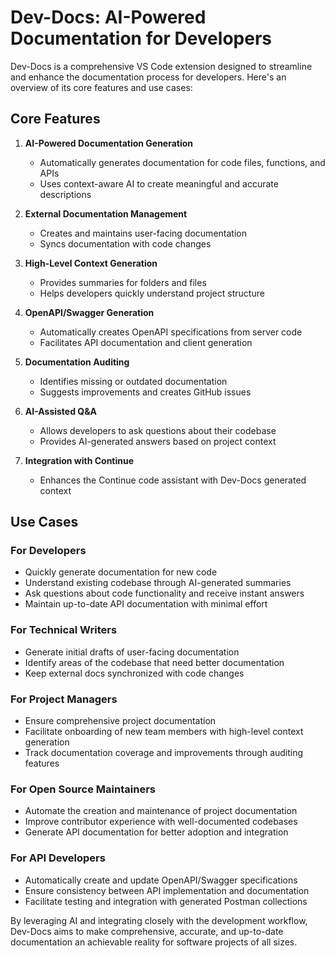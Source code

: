 

  # Dev-Docs: AI-Powered Documentation for Developers

Dev-Docs is a comprehensive VS Code extension designed to streamline and enhance the documentation process for developers. Here's an overview of its core features and use cases:

## Core Features

1. **AI-Powered Documentation Generation**
   - Automatically generates documentation for code files, functions, and APIs
   - Uses context-aware AI to create meaningful and accurate descriptions

2. **External Documentation Management**
   - Creates and maintains user-facing documentation
   - Syncs documentation with code changes

3. **High-Level Context Generation**
   - Provides summaries for folders and files
   - Helps developers quickly understand project structure

4. **OpenAPI/Swagger Generation**
   - Automatically creates OpenAPI specifications from server code
   - Facilitates API documentation and client generation

5. **Documentation Auditing**
   - Identifies missing or outdated documentation
   - Suggests improvements and creates GitHub issues

6. **AI-Assisted Q&A**
   - Allows developers to ask questions about their codebase
   - Provides AI-generated answers based on project context

7. **Integration with Continue**
   - Enhances the Continue code assistant with Dev-Docs generated context

## Use Cases

### For Developers
- Quickly generate documentation for new code
- Understand existing codebase through AI-generated summaries
- Ask questions about code functionality and receive instant answers
- Maintain up-to-date API documentation with minimal effort

### For Technical Writers
- Generate initial drafts of user-facing documentation
- Identify areas of the codebase that need better documentation
- Keep external docs synchronized with code changes

### For Project Managers
- Ensure comprehensive project documentation
- Facilitate onboarding of new team members with high-level context generation
- Track documentation coverage and improvements through auditing features

### For Open Source Maintainers
- Automate the creation and maintenance of project documentation
- Improve contributor experience with well-documented codebases
- Generate API documentation for better adoption and integration

### For API Developers
- Automatically create and update OpenAPI/Swagger specifications
- Ensure consistency between API implementation and documentation
- Facilitate testing and integration with generated Postman collections

By leveraging AI and integrating closely with the development workflow, Dev-Docs aims to make comprehensive, accurate, and up-to-date documentation an achievable reality for software projects of all sizes.

  